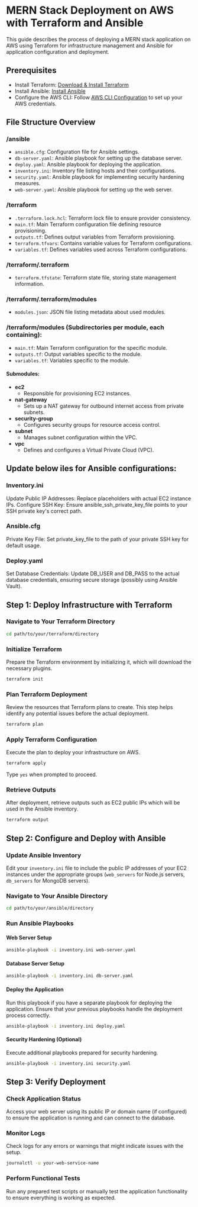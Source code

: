 # MERN Stack Deployment on AWS with Terraform and Ansible

This guide describes the process of deploying a MERN stack application on AWS using Terraform for infrastructure management and Ansible for application configuration and deployment.


## Prerequisites

- Install Terraform: [Download & Install Terraform](https://www.terraform.io/downloads.html)
- Install Ansible: [Install Ansible](https://docs.ansible.com/ansible/latest/installation_guide/intro_installation.html)
- Configure the AWS CLI: Follow [AWS CLI Configuration](https://docs.aws.amazon.com/cli/latest/userguide/cli-configure-quickstart.html) to set up your AWS credentials.



## File Structure Overview

### /ansible
- `ansible.cfg`: Configuration file for Ansible settings.
- `db-server.yaml`: Ansible playbook for setting up the database server.
- `deploy.yaml`: Ansible playbook for deploying the application.
- `inventory.ini`: Inventory file listing hosts and their configurations.
- `security.yaml`: Ansible playbook for implementing security hardening measures.
- `web-server.yaml`: Ansible playbook for setting up the web server.

### /terraform
- `.terraform.lock.hcl`: Terraform lock file to ensure provider consistency.
- `main.tf`: Main Terraform configuration file defining resource provisioning.
- `outputs.tf`: Defines output variables from Terraform provisioning.
- `terraform.tfvars`: Contains variable values for Terraform configurations.
- `variables.tf`: Defines variables used across Terraform configurations.

### /terraform/.terraform
- `terraform.tfstate`: Terraform state file, storing state management information.

### /terraform/.terraform/modules
- `modules.json`: JSON file listing metadata about used modules.

### /terraform/modules (Subdirectories per module, each containing):
- `main.tf`: Main Terraform configuration for the specific module.
- `outputs.tf`: Output variables specific to the module.
- `variables.tf`: Variables specific to the module.

#### Submodules:
- **ec2**
  - Responsible for provisioning EC2 instances.
- **nat-gateway**
  - Sets up a NAT gateway for outbound internet access from private subnets.
- **security-group**
  - Configures security groups for resource access control.
- **subnet**
  - Manages subnet configuration within the VPC.
- **vpc**
  - Defines and configures a Virtual Private Cloud (VPC).



## Update below iles for Ansible configurations:

### Inventory.ini
Update Public IP Addresses: Replace placeholders with actual EC2 instance IPs.
Configure SSH Key: Ensure ansible_ssh_private_key_file points to your SSH private key's correct path.

### Ansible.cfg
Private Key File: Set private_key_file to the path of your private SSH key for default usage.

### Deploy.yaml
Set Database Credentials: Update DB_USER and DB_PASS to the actual database credentials, ensuring secure storage (possibly using Ansible Vault).



## Step 1: Deploy Infrastructure with Terraform

### Navigate to Your Terraform Directory
```bash
cd path/to/your/terraform/directory
```

### Initialize Terraform
Prepare the Terraform environment by initializing it, which will download the necessary plugins.
```bash
terraform init
```

### Plan Terraform Deployment
Review the resources that Terraform plans to create. This step helps identify any potential issues before the actual deployment.
```bash
terraform plan
```

### Apply Terraform Configuration
Execute the plan to deploy your infrastructure on AWS.
```bash
terraform apply
```
Type `yes` when prompted to proceed.

### Retrieve Outputs
After deployment, retrieve outputs such as EC2 public IPs which will be used in the Ansible inventory.
```bash
terraform output
```



## Step 2: Configure and Deploy with Ansible

### Update Ansible Inventory
Edit your `inventory.ini` file to include the public IP addresses of your EC2 instances under the appropriate groups (`web_servers` for Node.js servers, `db_servers` for MongoDB servers).

### Navigate to Your Ansible Directory
```bash
cd path/to/your/ansible/directory
```

### Run Ansible Playbooks
#### Web Server Setup
```bash
ansible-playbook -i inventory.ini web-server.yaml
```

#### Database Server Setup
```bash
ansible-playbook -i inventory.ini db-server.yaml
```

#### Deploy the Application
Run this playbook if you have a separate playbook for deploying the application. Ensure that your previous playbooks handle the deployment process correctly.
```bash
ansible-playbook -i inventory.ini deploy.yaml
```

#### Security Hardening (Optional)
Execute additional playbooks prepared for security hardening.
```bash
ansible-playbook -i inventory.ini security.yaml
```



## Step 3: Verify Deployment

### Check Application Status
Access your web server using its public IP or domain name (if configured) to ensure the application is running and can connect to the database.

### Monitor Logs
Check logs for any errors or warnings that might indicate issues with the setup.
```bash
journalctl -u your-web-service-name
```

### Perform Functional Tests
Run any prepared test scripts or manually test the application functionality to ensure everything is working as expected.
